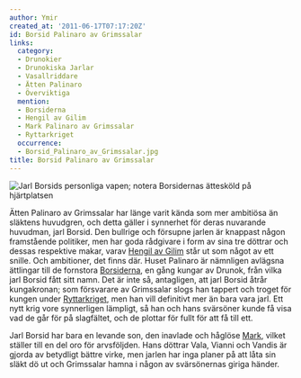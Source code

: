 ```yaml
---
author: Ymir
created_at: '2011-06-17T07:17:20Z'
id: Borsid Palinaro av Grimssalar
links:
  category:
  - Drunokier
  - Drunokiska Jarlar
  - Vasallriddare
  - Ätten Palinaro
  - Överviktiga
  mention:
  - Borsiderna
  - Hengil av Gilim
  - Mark Palinaro av Grimssalar
  - Ryttarkriget
  occurrence:
  - Borsid_Palinaro_av_Grimssalar.jpg
title: Borsid Palinaro av Grimssalar
---
```


![Jarl Borsids personliga vapen; notera Borsidernas ättesköld på hjärtplatsen]

Ätten Palinaro av Grimssalar har länge varit kända som mer ambitiösa än släktens huvudgren, och
detta gäller i synnerhet för deras nuvarande huvudman, jarl Borsid. Den bullrige och försupne jarlen
är knappast någon framstående politiker, men har goda rådgivare i form av sina tre döttrar och
dessas respektive makar, varav [Hengil av Gilim] står ut som något av ett snille. Och ambitioner,
det finns där. Huset Palinaro är nämnligen avlägsna ättlingar till de fornstora [Borsiderna], en
gång kungar av Drunok, från vilka jarl Borsid fått sitt namn. Det är inte så, antagligen, att jarl
Borsid åtrår kungakronan; som försvarare av Grimssalar slogs han tappert och troget för kungen under
[Ryttarkriget], men han vill definitivt mer än bara vara jarl. Ett nytt krig vore synnerligen
lämpligt, så han och hans svärsöner kunde få visa vad de går för på slagfältet, och de plottar för
fullt för att få till ett.

Jarl Borsid har bara en levande son, den inavlade och håglöse [Mark], vilket ställer till en del oro
för arvsföljden. Hans döttrar Vala, Vianni och Vandis är gjorda av betydligt bättre virke, men
jarlen har inga planer på att låta sin släkt dö ut och Grimssalar hamna i någon av svärsönernas
giriga händer.

  [Jarl Borsids personliga vapen; notera Borsidernas ättesköld på hjärtplatsen]: Borsid_Palinaro_av_Grimssalar.jpg
    "Jarl Borsids personliga vapen; notera Borsidernas ättesköld på hjärtplatsen"
  [Hengil av Gilim]: Hengil_av_Gilim
  [Borsiderna]: Borsiderna
  [Ryttarkriget]: Ryttarkriget
  [Mark]: Mark_Palinaro_av_Grimssalar